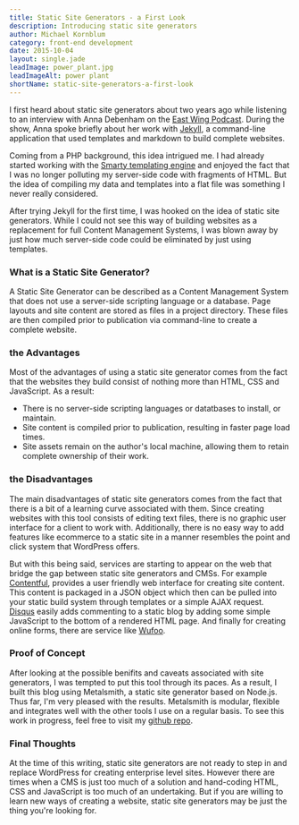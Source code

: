 ```yaml
---
title: Static Site Generators - a First Look
description: Introducing static site generators
author: Michael Kornblum
category: front-end development
date: 2015-10-04
layout: single.jade
leadImage: power_plant.jpg
leadImageAlt: power plant
shortName: static-site-generators-a-first-look
---
```


I first heard about static site generators about two years ago while listening to an interview with Anna Debenham on the [East Wing Podcast](http://5by5.tv/eastwing/69). During the show, Anna spoke briefly about her work with [Jekyll](https://jekyllrb.com/), a command-line application that used templates and markdown to build complete websites.

Coming from a PHP background, this idea intrigued me. I had already started working with the [Smarty templating engine](http://www.smarty.net/) and enjoyed the fact that I was no longer polluting my server-side code with fragments of HTML. But the idea of compiling my data and templates into a flat file was something I never really considered.

After trying Jekyll for the first time, I was hooked on the idea of static site generators. While I could not see this way of building websites as a replacement for full Content Management Systems, I was blown away by just how much server-side code could be eliminated by just using templates.

### What is a Static Site Generator?
A Static Site Generator can be described as a Content Management System that does not use a server-side scripting language or a database. Page layouts and site content are stored as files in a project directory. These files are then compiled prior to publication via command-line to create a complete website.

### the Advantages
Most of the advantages of using a static site generator comes from the fact that the websites they build consist of nothing more than HTML, CSS and JavaScript. As a result:

- There is no server-side scripting languages or datatbases to install, or maintain.
- Site content is compiled prior to publication, resulting in faster page load times.
- Site assets remain on the author's local machine, allowing them to retain complete ownership of their work.

### the Disadvantages
The main disadvantages of static site generators comes from the fact that there is a bit of a learning curve associated with them. Since creating websites with this tool consists of editing text files, there is no graphic user interface for a client to work with. Additionally, there is no easy way to add features like ecommerce to a static site in a manner resembles the point and click system that WordPress offers.

But with this being said, services are starting to appear on the web that bridge the gap between static site generators and CMSs. For example [Contentful](https://contentful.com), provides a user friendly web  interface for creating site content. This content is packaged in a JSON object which then can be pulled into your static build system through templates or a simple AJAX request. [Disqus](https://disqus.com) easily adds commenting to a static blog by adding some simple JavaScript to the bottom of a rendered HTML page. And finally for creating online forms, there are service like [Wufoo](http://www.wufoo.com).

### Proof of Concept
After looking at the possible benifits and caveats associated with site generators, I was tempted to put this tool through its paces. As a result, I built this blog using Metalsmith, a static site generator based on Node.js. Thus far, I'm very pleased with the results. Metalsmith is modular, flexible and integrates well with the other tools I use on a regular basis. To see this work in progress, feel free to visit my [github repo](http://github.com/michaelkornblum/soda-fountain/).

### Final Thoughts
At the time of this writing, static site generators are not ready to step in and replace WordPress for creating enterprise level sites. However there are times when a CMS is just too much of a solution and hand-coding HTML, CSS and JavaScript is too much of an undertaking. But if you are willing to learn new ways of creating a website, static site generators may be just the thing you're looking for.
